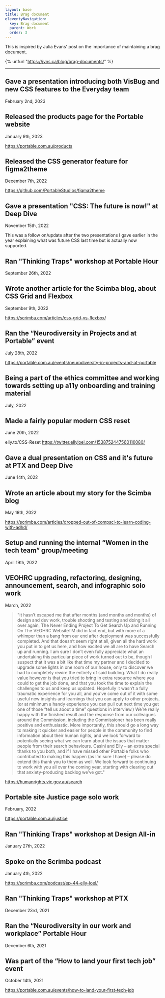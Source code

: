 ```yaml
---
layout: base
title: Brag document
eleventyNavigation:
  key: Brag document
  parent: Work
  order: 3
---
```


This is inspired by Julia Evans' post on the importance of maintaining a brag document.

{% unfurl "https://jvns.ca/blog/brag-documents/" %}

---

## Gave a presentation introducing both VisBug and new CSS features to the Everyday team

<time datetime="2023-02-02">February 2nd, 2023</time>

## Released the products page for the Portable website

<time datetime="2023-01-09">January 9th, 2023</time>

https://portable.com.au/products

## Released the CSS generator feature for figma2theme

<time datetime="2022-12-07">December 7th, 2022</time>

https://github.com/PortableStudios/figma2theme

## Gave a presentation "CSS: The future is now!" at Deep Dive

<time datetime="2022-11-15">November 15th, 2022</time>

This was a follow on/update after the two presentations I gave earlier in the year explaining what was future CSS last time but is actually now supported.

## Ran "Thinking Traps" workshop at Portable Hour

<time datetime="2022-09-26">September 26th, 2022</time>

## Wrote another article for the Scimba blog, about CSS Grid and Flexbox

<time datetime="2022-09-09">September 9th, 2022</time>

https://scrimba.com/articles/css-grid-vs-flexbox/

## Ran the “Neurodiversity in Projects and at Portable” event

<time datetime="2022-07-28">July 28th, 2022</time>

https://portable.com.au/events/neurodiversity-in-projects-and-at-portable

## Being a part of the ethics committee and working towards setting up a11y onboarding and training material

<time datetime="2022-07">July, 2022</time>

## Made a fairly popular modern CSS reset

<time datetime="2022-06-20">June 20th, 2022</time>

elly.to/CSS-Reset
https://twitter.ellyloel.com/1538752447560110080/

## Gave a dual presentation on CSS and it's future at PTX and Deep Dive

<time datetime="2022-06-14">June 14th, 2022</time>

## Wrote an article about my story for the Scimba blog

<time datetime="2022-05-18">May 18th, 2022</time>

https://scrimba.com/articles/dropped-out-of-compsci-to-learn-coding-with-adhd/

## Setup and running the internal “Women in the tech team” group/meeting

<time datetime="2022-04-19">April 19th, 2022</time>

## VEOHRC upgrading, refactoring, designing, announcement, search, and infographic solo work

<time datetime="2022-03">March, 2022</time>

> "It hasn’t escaped me that after months (and months and months) of design and dev work, trouble shooting and testing and doing it all over again, The Never Ending Project To Get Search Up and Running On The VEOHRC WebsiteTM did in fact end, but with more of a whimper than a bang from our end after deployment was successfully completed.
> And that doesn’t seem right at all, given all the hard work you put in to get us here, and how excited we all are to have Search up and running.
> I am sure I don’t even fully appreciate what an undertaking this particular piece of work turned out to be, though I suspect that it was a bit like that time my partner and I decided to upgrade some lights in one room of our house, only to discover we had to completely rewire the entirety of said building. What I do really value however is that you tried to bring in extra resource where you could to get the job done, and that you took the time to explain the challenges to us and keep us updated.
> Hopefully it wasn’t a fully traumatic experience for you all, and you’ve come out of it with some useful new insights and learnings that you can apply to other projects, (or at minimum a handy experience you can pull out next time you get one of those “tell us about a time” questions in interview.)
> We’re really happy with the finished result and the response from our colleagues around the Commission, including the Commissioner has been really positive and enthusiastic. More importantly, this should go a long way to making it quicker and easier for people in the community to find information about their human rights, and we look forward to potentially seeing what we can learn about the issues that matter people from their search behaviours.
> Casini and Elly – an extra special thanks to you both, and if I have missed other Portable folks who contributed to making this happen (as I’m sure I have) – please do extend this thank you to them as well.
> We look forward to continuing to work with you all over the coming year, starting with clearing out that anxiety-producing backlog we’ve got."

https://humanrights.vic.gov.au/search

## Portable site Justice page solo work

<time datetime="2022-02">February, 2022</time>

https://portable.com.au/justice

## Ran "Thinking Traps" workshop at Design All-in

<time datetime="2022-01-27">January 27th, 2022</time>

## Spoke on the Scrimba podcast

<time datetime="2022-01-04">January 4th, 2022</time>

https://scrimba.com/podcast/ep-44-elly-loel/

## Ran "Thinking Traps" workshop at PTX

<time datetime="2021-12-23">December 23rd, 2021</time>

## Ran the “Neurodiversity in our work and workplace” Portable Hour

<time datetime="2021-12-06">December 6th, 2021</time>

## Was part of the “How to land your first tech job” event

<time datetime="2021-10-14">October 14th, 2021</time>

https://portable.com.au/events/how-to-land-your-first-tech-job

